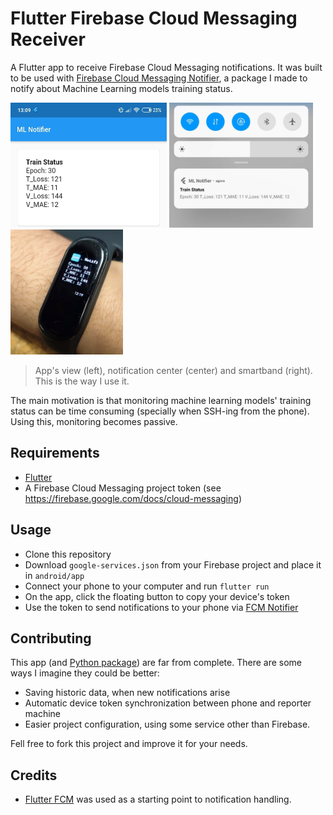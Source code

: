 # Flutter Firebase Cloud Messaging Receiver

A Flutter app to receive Firebase Cloud Messaging notifications. It was built to be used with [Firebase Cloud Messaging Notifier](https://github.com/bryanlincoln/fcm-notifier), a package I made to notify about Machine Learning models training status.

<img src="docs/app.jpg" width="250" height="200">
<img src="docs/notification.jpg" width="230" height="200">
<img src="docs/smartband.jpg" width="180" height="200">

> App's view (left), notification center (center) and smartband (right). This is the way I use it.

The main motivation is that monitoring machine learning models' training status can be time consuming (specially when SSH-ing from the phone). Using this, monitoring becomes passive.

## Requirements

-   [Flutter](https://flutter.dev/)
-   A Firebase Cloud Messaging project token (see https://firebase.google.com/docs/cloud-messaging)

## Usage

-   Clone this repository
-   Download `google-services.json` from your Firebase project and place it in `android/app`
-   Connect your phone to your computer and run `flutter run`
-   On the app, click the floating button to copy your device's token
-   Use the token to send notifications to your phone via [FCM Notifier](https://github.com/bryanlincoln/fcm-notifier)

## Contributing

This app (and [Python package](https://github.com/bryanlincoln/fcm-notifier)) are far from complete. There are some ways I imagine they could be better:

-   Saving historic data, when new notifications arise
-   Automatic device token synchronization between phone and reporter machine
-   Easier project configuration, using some service other than Firebase.

Fell free to fork this project and improve it for your needs.

## Credits

-   [Flutter FCM](https://github.com/Kashifalaliwala/Flutter-FCM) was used as a starting point to notification handling.
